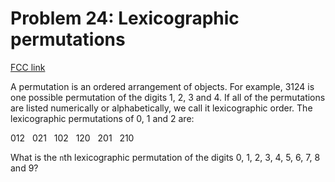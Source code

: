 # Problem 24: Lexicographic permutations

[FCC link](https://www.freecodecamp.org/learn/coding-interview-prep/project-euler/problem-24-lexicographic-permutations)

A permutation is an ordered arrangement of objects. For example, 3124 is one
possible permutation of the digits 1, 2, 3 and 4. If all of the permutations are
listed numerically or alphabetically, we call it lexicographic order. The
lexicographic permutations of 0, 1 and 2 are:

012   021   102   120   201   210

What is the `n`th lexicographic permutation of the digits 0, 1, 2, 3, 4, 5, 6,
7, 8 and 9?
